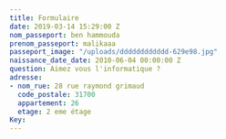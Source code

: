 ```yaml
---
title: Formulaire
date: 2019-03-14 15:29:00 Z
nom_passeport: ben hammouda
prenom_passeport: malikaaa
passeport_image: "/uploads/dddddddddddd-629e98.jpg"
naissance_date_date: 2010-06-04 00:00:00 Z
question: Aimez vous l'informatique ?
adresse:
- nom_rue: 28 rue raymond grimaud
  code_postale: 31700
  appartement: 26
  etage: 2 eme étage
Key: 
---
```


